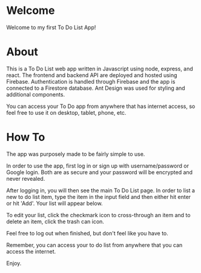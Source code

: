 # Welcome

Welcome to my first To Do List App!

# About

This is a To Do List web app written in Javascript using node, express, and react. The frontend and backend API are deployed and hosted using Firebase. Authentication is handled through Firebase and the app is connected to a Firestore database. Ant Design was used for styling and additional components.

You can access your To Do app from anywhere that has internet access, so feel free to use it on desktop, tablet, phone, etc.


# How To

The app was purposely made to be fairly simple to use. 

In order to use the app, first log in or sign up with username/password or Google login. Both are as secure and your password will be encrypted and never revealed. 

After logging in, you will then see the main To Do List page. In order to list a new to do list item, type the item in the input field and then either hit enter or hit 'Add'. Your list will appear below.

To edit your list, click the checkmark icon to cross-through an item and to delete an item, click the trash can icon. 

Feel free to log out when finished, but don't feel like you have to.

Remember, you can access your to do list from anywhere that you can access the internet.

Enjoy.

